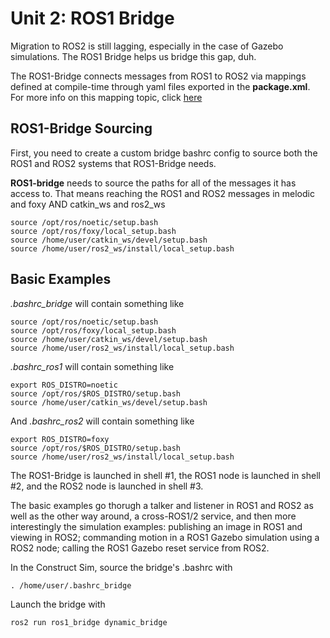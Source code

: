 # Unit 2: ROS1 Bridge
Migration to ROS2 is still lagging, especially in the case of Gazebo simulations. The ROS1 Bridge helps us bridge this gap, duh.

The ROS1-Bridge connects messages from ROS1 to ROS2 via mappings defined at compile-time through yaml files exported in the **package.xml**. For more info on this mapping topic, click [here](https://github.com/ros2/ros1_bridge/blob/master/doc/index.rst)

## ROS1-Bridge Sourcing
First, you need to create a custom bridge bashrc config to source both the ROS1 and ROS2 systems that ROS1-Bridge needs.

**ROS1-bridge** needs to source the paths for all of the messages it has access to. That means reaching the ROS1 and ROS2 messages in melodic and foxy AND catkin_ws and ros2_ws
```
source /opt/ros/noetic/setup.bash
source /opt/ros/foxy/local_setup.bash
source /home/user/catkin_ws/devel/setup.bash
source /home/user/ros2_ws/install/local_setup.bash
```

## Basic Examples
*.bashrc_bridge* will contain something like
```
source /opt/ros/noetic/setup.bash
source /opt/ros/foxy/local_setup.bash
source /home/user/catkin_ws/devel/setup.bash
source /home/user/ros2_ws/install/local_setup.bash
```

*.bashrc_ros1* will contain something like
```
export ROS_DISTRO=noetic
source /opt/ros/$ROS_DISTRO/setup.bash
source /home/user/catkin_ws/devel/setup.bash
```
And *.bashrc_ros2* will contain something like
```
export ROS_DISTRO=foxy
source /opt/ros/$ROS_DISTRO/setup.bash
source /home/user/ros2_ws/install/local_setup.bash
```

The ROS1-Bridge is launched in shell #1, the ROS1 node is launched in shell #2, and the ROS2 node is launched in shell #3.

The basic examples go thorugh a talker and listener in ROS1 and ROS2 as well as the other way around, a cross-ROS1/2 service, and then more interestingly the simulation examples: publishing an image in ROS1 and viewing in ROS2; commanding motion in a ROS1 Gazebo simulation using a ROS2 node; calling the ROS1 Gazebo reset service from ROS2. 

In the Construct Sim, source the bridge's .bashrc with
```
. /home/user/.bashrc_bridge
```

Launch the bridge with
```
ros2 run ros1_bridge dynamic_bridge
```